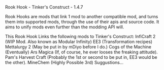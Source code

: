 Rook Hook - Tinker's Construct - 1.4.7

Rook Hooks are mods that link 1 mod to another compatible mod, and turns them into supported mods, through the use of their apis and source code. It aims to unify mods even further than the modding API will.

This Rook Hook Links the following mods to Tinker's Construct:
InfiCraft 2 (WIP Mod. Also known as Modular Infinity)
EE3 (Transformation recipes)
Mettalurgy 2 (May be put in by mDiyo before I do.)
Cogs of the Machine (Eventually)
Ars Magica (If, of course, he ever looses the freaking attitude).
Pam's Harvest Craft (Probably the 1st or second to be put in, EE3 would be the other).
MineChem (Highly Possible 3rd)
Suggustions...
